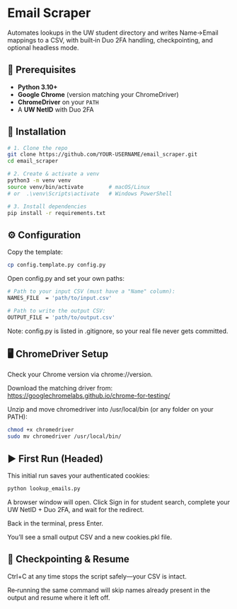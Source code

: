 # Email Scraper

Automates lookups in the UW student directory and writes Name→Email mappings to a CSV, with built‑in Duo 2FA handling, checkpointing, and optional headless mode.

## 🚀 Prerequisites

- **Python 3.10+**  
- **Google Chrome** (version matching your ChromeDriver)  
- **ChromeDriver** on your `PATH`  
- A **UW NetID** with Duo 2FA  

## 🔧 Installation

```bash
# 1. Clone the repo
git clone https://github.com/YOUR‑USERNAME/email_scraper.git
cd email_scraper

# 2. Create & activate a venv
python3 -m venv venv
source venv/bin/activate        # macOS/Linux
# or  .\venv\Scripts\activate   # Windows PowerShell

# 3. Install dependencies
pip install -r requirements.txt
```

## ⚙️ Configuration
Copy the template:
```bash
cp config.template.py config.py
```
Open config.py and set your own paths:
```bash
# Path to your input CSV (must have a "Name" column):
NAMES_FILE  = 'path/to/input.csv'

# Path to write the output CSV:
OUTPUT_FILE = 'path/to/output.csv'
```
Note: config.py is listed in .gitignore, so your real file never gets committed.

## 🖥 ChromeDriver Setup
Check your Chrome version via chrome://version.

Download the matching driver from:
https://googlechromelabs.github.io/chrome-for-testing/

Unzip and move chromedriver into /usr/local/bin (or any folder on your PATH):

```bash
chmod +x chromedriver
sudo mv chromedriver /usr/local/bin/
```

## ▶️ First Run (Headed)
This initial run saves your authenticated cookies:

```bash
python lookup_emails.py
```
A browser window will open.
Click Sign in for student search, complete your UW NetID + Duo 2FA, and wait for the redirect.

Back in the terminal, press Enter.

You’ll see a small output CSV and a new cookies.pkl file.

## 🔄 Checkpointing & Resume
Ctrl+C at any time stops the script safely—your CSV is intact.

Re‑running the same command will skip names already present in the output and resume where it left off.
